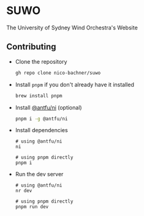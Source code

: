 # SUWO

The University of Sydney Wind Orchestra's Website

## Contributing

- Clone the repository
  ```bash
  gh repo clone nico-bachner/suwo
  ```
- Install `pnpm` if you don't already have it installed
  ```bash
  brew install pnpm
  ```
- Install [@antfu/ni](https://github.com/antfu-collective/ni) (optional)
  ```bash
  pnpm i -g @antfu/ni
  ```
- Install dependencies

  ```
  # using @antfu/ni
  ni

  # using pnpm directly
  pnpm i
  ```

- Run the dev server

  ```
  # using @antfu/ni
  nr dev

  # using pnpm directly
  pnpm run dev
  ```
